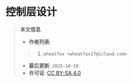 # 控制层设计


> **本文信息**
> 
> - **作者列表**: 
> > 1. `wheatfox <wheatfox17@icloud.com>`  
> - **最后更新**: `2025-10-10`
> - **许可证**: [CC BY-SA 4.0](https://creativecommons.org/licenses/by-sa/4.0/)